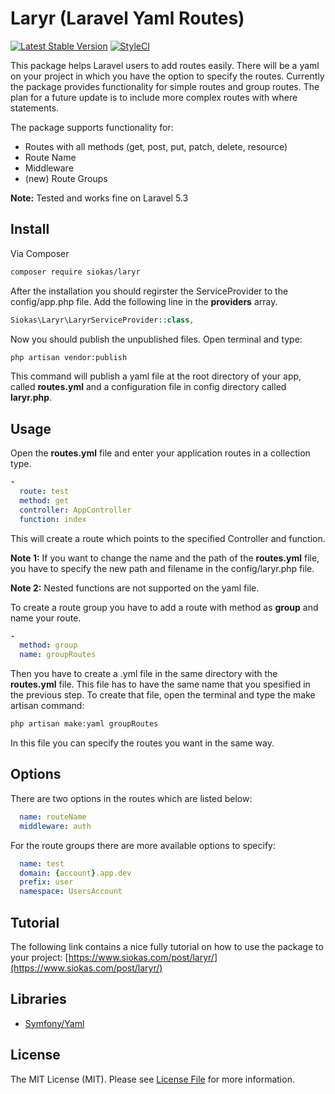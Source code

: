 # Laryr (Laravel Yaml Routes)

[![Latest Stable Version](https://poser.pugx.org/siokas/laryr/v/stable)](https://packagist.org/packages/siokas/laryr)
[![StyleCI](https://styleci.io/repos/64726308/shield)](https://styleci.io/repos/64726308)

This package helps Laravel users to add routes easily. There will be a yaml on your project in which you have the option to specify the routes. Currently the package provides functionality for simple routes and group routes. The plan for a future update is to include more complex routes with where statements.

The package supports functionality for:
- Routes with all methods (get, post, put, patch, delete, resource)
- Route Name
- Middleware
- (new) Route Groups

__Note:__ Tested and works fine on Laravel 5.3

## Install

Via Composer

``` bash
composer require siokas/laryr
```

After the installation you should regirster the ServiceProvider to the config/app.php file. Add the following line in the __providers__ array.

``` php
Siokas\Laryr\LaryrServiceProvider::class,
```

Now you should publish the unpublished files. Open terminal and type:

``` bash
php artisan vendor:publish
```

This command will publish a yaml file at the root directory of your app, called __routes.yml__ and a configuration file in config directory called __laryr.php__.

## Usage

Open the __routes.yml__ file and enter your application routes in a collection type. 

``` yml
-
  route: test
  method: get
  controller: AppController
  function: index

```

This will create a route which points to the specified Controller and function.

__Note 1:__ If you want to change the name and the path of the __routes.yml__ file, you have to specify the new path and filename in the config/laryr.php file.

__Note 2:__ Nested functions are not supported on the yaml file.

To create a route group you have to add a route with method as __group__ and name your route.

``` yml
-
  method: group
  name: groupRoutes

```

Then you have to create a .yml file in the same directory with the __routes.yml__ file. This file has to have the same name that you spesified in the previous step. To create that file, open the terminal and type the make artisan command:

``` bash
php artisan make:yaml groupRoutes
```

In this file you can specify the routes you want in the same way.

## Options

There are two options in the routes which are listed below:

``` yml
  name: routeName
  middleware: auth
```

For the route groups there are more available options to specify:

``` yml
  name: test
  domain: {account}.app.dev
  prefix: user
  namespace: UsersAccount
```

## Tutorial

The following link contains a nice fully tutorial on how to use the package to your project:
[https://www.siokas.com/post/laryr/](https://www.siokas.com/post/laryr/) 

## Libraries

- [Symfony/Yaml](https://github.com/symfony/yaml) 

## License

The MIT License (MIT). Please see [License File](LICENSE.md) for more information.
